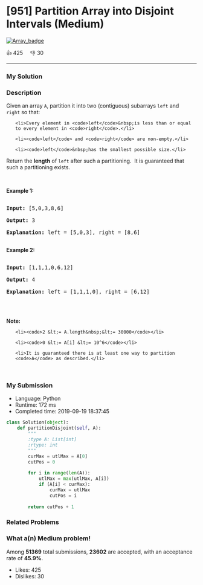 # [951] Partition Array into Disjoint Intervals (Medium)

[![Array_badge](https://img.shields.io/badge/topic-Array-green.svg)](https://leetcode.com/problems/partition-array-into-disjoint-intervals/) 

:+1: 425 &nbsp; &nbsp; :thumbsdown: 30

---

### My Solution


### Description
<p>Given an array <code>A</code>, partition it&nbsp;into two (contiguous) subarrays&nbsp;<code>left</code>&nbsp;and <code>right</code>&nbsp;so that:</p>

<ul>
	<li>Every element in <code>left</code>&nbsp;is less than or equal to every element in <code>right</code>.</li>
	<li><code>left</code> and <code>right</code> are non-empty.</li>
	<li><code>left</code>&nbsp;has the smallest possible size.</li>
</ul>

<p>Return the <strong>length</strong> of <code>left</code> after such a partitioning.&nbsp; It is guaranteed that such a partitioning exists.</p>

<p>&nbsp;</p>

<p><strong>Example 1:</strong></p>

<pre>
<strong>Input: </strong><span id="example-input-1-1">[5,0,3,8,6]</span>
<strong>Output: </strong><span id="example-output-1">3</span>
<strong>Explanation: </strong>left = [5,0,3], right = [8,6]
</pre>

<div>
<p><strong>Example 2:</strong></p>

<pre>
<strong>Input: </strong><span id="example-input-2-1">[1,1,1,0,6,12]</span>
<strong>Output: </strong><span id="example-output-2">4</span>
<strong>Explanation: </strong>left = [1,1,1,0], right = [6,12]
</pre>

<p>&nbsp;</p>
</div>

<p><strong>Note:</strong></p>

<ol>
	<li><code>2 &lt;= A.length&nbsp;&lt;= 30000</code></li>
	<li><code>0 &lt;= A[i] &lt;= 10^6</code></li>
	<li>It is guaranteed there is at least one way to partition <code>A</code> as described.</li>
</ol>

<div>
<div>&nbsp;</div>
</div>



### My Submission

- Language: Python
- Runtime: 172 ms
- Completed time: 2019-09-19 18:37:45

```Python
class Solution(object):
    def partitionDisjoint(self, A):
        """
        :type A: List[int]
        :rtype: int
        """
        curMax = utlMax = A[0]
        cutPos = 0
        
        for i in range(len(A)):
            utlMax = max(utlMax, A[i])
            if (A[i] < curMax):
                curMax = utlMax
                cutPos = i
            
        return cutPos + 1
```


### Related Problems




### What a(n) Medium problem!
Among **51369** total submissions, **23602** are accepted, with an acceptance rate of **45.9%**. <br>

- Likes: 425
- Dislikes: 30

